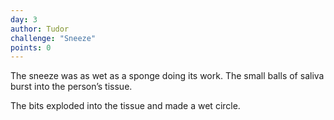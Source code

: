 ```yaml
---
day: 3
author: Tudor
challenge: "Sneeze"
points: 0
---
```


The sneeze was as wet as a sponge doing its work. The small balls of saliva burst into the person’s tissue. 

The bits exploded into the tissue and made a wet circle.
